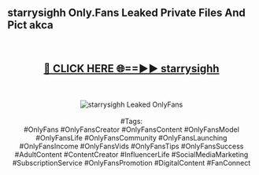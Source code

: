 <h2>starrysighh Only.Fans Leaked Private Files And Pict akca</h2>
<br>
<div align="center">
<h2><a href="https://mediafiles.top/starrysighh" rel="nofollow">🔴 CLICK HERE 🌐==►► starrysighh</a></h2>
<br>
<br>
<a href="https://mediafiles.top/starrysighh" rel="nofollow" data-target="animated-image.originalLink"><img src="https://i.ibb.co.com/WyWwxjT/player-gif2.gif" alt="starrysighh Leaked OnlyFans" style="max-width: 100%; display: inline-block;" data-target="animated-image.originalImage"></a>
<br><br>
#Tags:
<br>
#OnlyFans #OnlyFansCreator #OnlyFansContent #OnlyFansModel #OnlyFansLife #OnlyFansCommunity #OnlyFansLaunching #OnlyFansIncome #OnlyFansVids #OnlyFansTips #OnlyFansSuccess #AdultContent #ContentCreator #InfluencerLife #SocialMediaMarketing #SubscriptionService #OnlyFansPromotion #DigitalContent #FanConnect
</div>
<br>